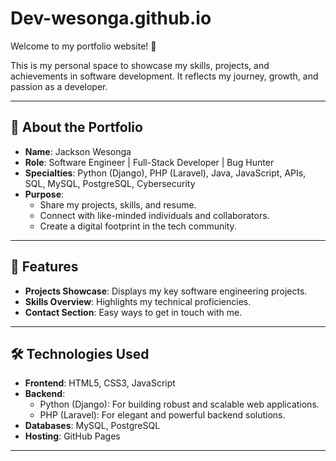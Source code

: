 # **Dev-wesonga.github.io**  
Welcome to my portfolio website! 🎉  

This is my personal space to showcase my skills, projects, and achievements in software development. It reflects my journey, growth, and passion as a developer.

---

## 🌟 **About the Portfolio**  
- **Name**: Jackson Wesonga  
- **Role**: Software Engineer | Full-Stack Developer | Bug Hunter  
- **Specialties**: Python (Django), PHP (Laravel), Java, JavaScript, APIs, SQL, MySQL, PostgreSQL, Cybersecurity  
- **Purpose**:  
  - Share my projects, skills, and resume.  
  - Connect with like-minded individuals and collaborators.  
  - Create a digital footprint in the tech community.  

---

## 🚀 **Features**  
- **Projects Showcase**: Displays my key software engineering projects.  
- **Skills Overview**: Highlights my technical proficiencies.  
- **Contact Section**: Easy ways to get in touch with me.  

---

## 🛠️ **Technologies Used**  
- **Frontend**: HTML5, CSS3, JavaScript  
- **Backend**:  
  - Python (Django): For building robust and scalable web applications.  
  - PHP (Laravel): For elegant and powerful backend solutions.  
- **Databases**: MySQL, PostgreSQL  
- **Hosting**: GitHub Pages
---

